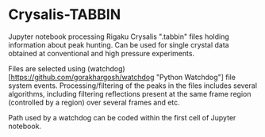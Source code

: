 # Crysalis-TABBIN
Jupyter notebook processing Rigaku Crysalis ".tabbin" files holding information about peak hunting.
Can be used for single crystal data obtained at conventional and high pressure experiments.

Files are selected using (watchdog)[https://github.com/gorakhargosh/watchdog "Python Watchdog"] file system events. 
Processing/filtering of the peaks in the files includes several algorithms, including
filtering reflections present at the same frame region (controlled by a region) over several frames and etc.

Path used by a watchdog can be coded within the first cell of Jupyter notebook.
